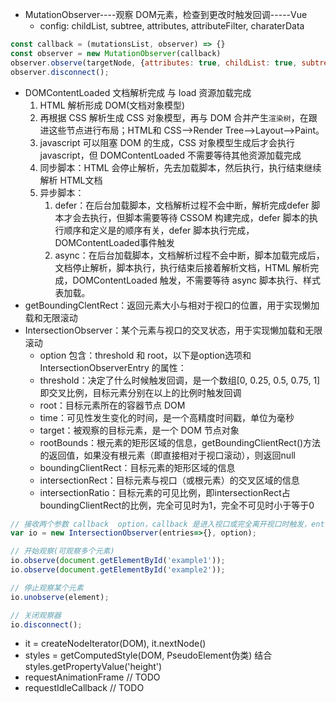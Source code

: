 - MutationObserver----观察 DOM元素，检查到更改时触发回调-----Vue
  - config: childList, subtree, attributes, attributeFilter, charaterData

```javascript
const callback = (mutationsList, observer) => {}
const observer = new MutationObserver(callback)
observer.observe(targetNode, {attributes: true, childList: true, subtree: true})
observer.disconnect();
```

- DOMContentLoaded 文档解析完成 与 load 资源加载完成
   1. HTML 解析形成 DOM(文档对象模型)
   2. 再根据 CSS 解析生成 CSS 对象模型，再与 DOM 合并产生`渲染树`，在跟进这些节点进行布局；HTML和 CSS-->Render Tree-->Layout-->Paint。
   3. javascript 可以阻塞 DOM 的生成，CSS 对象模型生成后才会执行 javascript，但 DOMContentLoaded 不需要等待其他资源加载完成
   4. 同步脚本：HTML 会停止解析，先去加载脚本，然后执行，执行结束继续解析 HTML文档
   5. 异步脚本：
      1. defer：在后台加载脚本，文档解析过程不会中断，解析完成defer 脚本才会去执行，但脚本需要等待 CSSOM 构建完成，defer 脚本的执行顺序和定义是的顺序有关，defer 脚本执行完成，DOMContentLoaded事件触发
      2. async：在后台加载脚本，文档解析过程不会中断，脚本加载完成后，文档停止解析，脚本执行，执行结束后接着解析文档，HTML 解析完成，DOMContentLoaded 触发，不需要等待 async 脚本执行、样式表加载。
- getBoundingClentRect：返回元素大小与相对于视口的位置，用于实现懒加载和无限滚动
- IntersectionObserver：某个元素与视口的交叉状态，用于实现懒加载和无限滚动
  - option 包含：threshold 和 root，以下是option选项和IntersectionObserverEntry 的属性：
  - threshold：决定了什么时候触发回调，是一个数组[0, 0.25, 0.5, 0.75, 1]即交叉比例，目标元素分别在以上的比例时触发回调
  - root：目标元素所在的容器节点 DOM
  - time：可见性发生变化的时间，是一个高精度时间戳，单位为毫秒
  - target：被观察的目标元素，是一个 DOM 节点对象
  - rootBounds：根元素的矩形区域的信息，getBoundingClientRect()方法的返回值，如果没有根元素（即直接相对于视口滚动），则返回null
  - boundingClientRect：目标元素的矩形区域的信息
  - intersectionRect：目标元素与视口（或根元素）的交叉区域的信息
  - intersectionRatio：目标元素的可见比例，即intersectionRect占boundingClientRect的比例，完全可见时为1，完全不可见时小于等于0

```javascript
// 接收两个参数 callback  option，callback 是进入视口或完全离开视口时触发，entries是 IntersectionObserverEntry 对象组
var io = new IntersectionObserver(entries=>{}, option);

// 开始观察(可观察多个元素)
io.observe(document.getElementById('example1'));
io.observe(document.getElementById('example2'));

// 停止观察某个元素
io.unobserve(element);

// 关闭观察器
io.disconnect();
```

- it = createNodeIterator(DOM), it.nextNode()
- styles = getComputedStyle(DOM, PseudoElement伪类) 结合 styles.getPropertyValue('height')
- requestAnimationFrame // TODO
- requestIdleCallback // TODO
